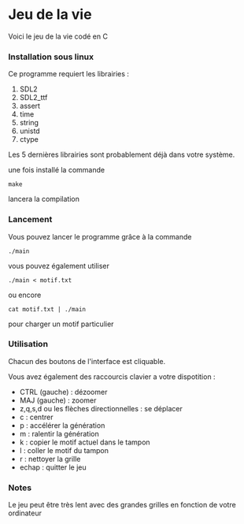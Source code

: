 # Jeu de la vie

Voici le jeu de la vie codé en C

### Installation sous linux

Ce programme requiert les librairies :

1. SDL2
2. SDL2_ttf
3. assert
4. time
5. string
6. unistd
7. ctype

Les 5 dernières librairies sont probablement déjà dans votre système.

une fois installé la commande 
```
make
```
lancera la compilation

### Lancement

Vous pouvez lancer le programme grâce à la commande 
```
./main
```

vous pouvez également utiliser 
``` 
./main < motif.txt
```

ou encore 
```
cat motif.txt | ./main
```

pour charger un motif particulier

### Utilisation

Chacun des boutons de l'interface est cliquable.

Vous avez également des raccourcis clavier a votre dispotition :

 - CTRL (gauche) : dézoomer
 - MAJ (gauche) : zoomer
 - z,q,s,d ou les flèches directionnelles : se déplacer
 - c : centrer
 - p : accélérer la génération
 - m : ralentir la génération
 - k : copier le motif actuel dans le tampon
 - l : coller le motif du tampon
 - r : nettoyer la grille
 - echap : quitter le jeu

### Notes

Le jeu peut être très lent avec des grandes grilles
en fonction de votre ordinateur
